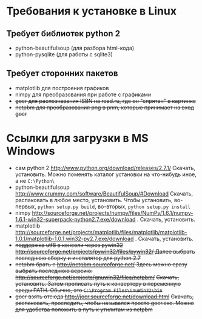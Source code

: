 # Требования к установке в Linux #

## Требует библиотек python 2 ##
  * python-beautifulsoup (для разбора html-кода)
  * python-pysqlite (для работы с sqlite3)

## Требует сторонних пакетов ##
  * matplotlib для построения графиков
  * nimpy для преобразования при работе с графиками
  * ~~gocr для распознавания ISBN на read.ru, где он "спрятан" в картинке~~
  * ~~netpbm для преобразования png в pnm, которые принимает на вход gocr~~

# Ссылки для загрузки в MS Windows #
  * сам python 2 http://www.python.org/download/releases/2.7.1/
Скачать, установить. Можно поменять каталог установки на что-нибудь иное, а не `C:\Python\`
  * python-beautifulsoup http://www.crummy.com/software/BeautifulSoup/#Download
Скачать, распаковать в любое место, установить. Чтобы установить, во-первых, `python setup.py build`, во-вторых, `python setup.py install`
  * nimpy http://sourceforge.net/projects/numpy/files/NumPy/1.6.1/numpy-1.6.1-win32-superpack-python2.7.exe/download . Скачать, установить.
  * matplotlib http://sourceforge.net/projects/matplotlib/files/matplotlib/matplotlib-1.0.1/matplotlib-1.0.1.win32-py2.7.exe/download . Скачать, установить.
  * ~~поддержка utf8 в консоли через pywin32 http://sourceforge.net/projects/pywin32/files/pywin32/ Далее выбрать последнюю сборку и инсталятор для python 2.7~~
  * ~~netpbm брать с http://netpbm.sourceforge.net/ Здесь можно сразу выбрать последнюю версию: http://sourceforge.net/projects/gnuwin32/files/netpbm/~~
~~Скачать, установить. Затем прописать путь к конвертеру в переменную среды PATH. Обычно, это `C:\Program Files\GnuWin32\bin`~~
  * ~~gocr взять отсюда http://jocr.sourceforge.net/download.html~~
~~Скачать, распаковать, проследить, чтобы назывался просто gocr.exe. Можно для удобства положить в путь к утилитам из netpbm~~
